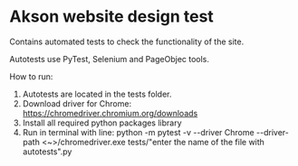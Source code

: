 # Akson website design test 
Contains automated tests to check the functionality of the site.

Autotests use PyTest, Selenium and PageObjec tools.

How to run:
1) Autotests are located in the tests folder.
2) Download driver for Chrome:
https://chromedriver.chromium.org/downloads
3) Install all required python packages library
4) Run in terminal with line:
python -m pytest -v --driver Chrome --driver-path <~>/chromedriver.exe tests/"enter the name of the file with autotests".py
